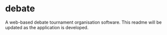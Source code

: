 # debate
A web-based debate tournament organisation software. This readme will be updated as the application is developed.
